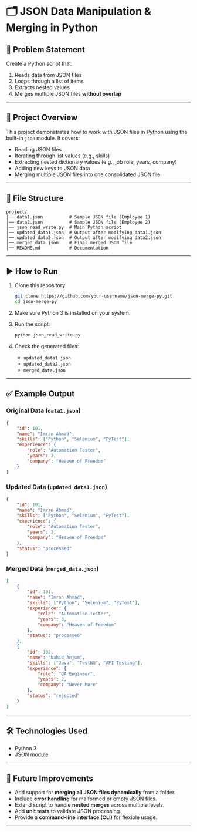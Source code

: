 # 🗂️ JSON Data Manipulation & Merging in Python

## 📌 Problem Statement

Create a Python script that:
1. Reads data from JSON files
2. Loops through a list of items
3. Extracts nested values
4. Merges multiple JSON files **without overlap**

------------------------------------------------------------------------

## 📜 Project Overview

This project demonstrates how to work with JSON files in Python using
the built-in `json` module.
It covers:
- Reading JSON files
- Iterating through list values (e.g., skills)
- Extracting nested dictionary values (e.g., job role, years, company)
- Adding new keys to JSON data
- Merging multiple JSON files into one consolidated JSON file

------------------------------------------------------------------------

## 📂 File Structure

    project/
    │── data1.json          # Sample JSON file (Employee 1)
    │── data2.json          # Sample JSON file (Employee 2)
    │── json_read_write.py  # Main Python script
    │── updated_data1.json  # Output after modifying data1.json
    │── updated_data2.json  # Output after modifying data2.json
    │── merged_data.json    # Final merged JSON file
    │── README.md           # Documentation

------------------------------------------------------------------------

## ▶️ How to Run

1.  Clone this repository

    ``` bash
    git clone https://github.com/your-username/json-merge-py.git
    cd json-merge-py
    ```

2.  Make sure Python 3 is installed on your system.

3.  Run the script:

    ``` bash
    python json_read_write.py
    ```

4.  Check the generated files:

    -   `updated_data1.json`
    -   `updated_data2.json`
    -   `merged_data.json`

------------------------------------------------------------------------

## ✅ Example Output

### Original Data (`data1.json`)

``` json
{
    "id": 101,
    "name": "Imran Ahmad",
    "skills": ["Python", "Selenium", "PyTest"],
    "experience": {
        "role": "Automation Tester",
        "years": 3,
        "company": "Heaven of Freedom"
    }
}
```

### Updated Data (`updated_data1.json`)

``` json
{
    "id": 101,
    "name": "Imran Ahmad",
    "skills": ["Python", "Selenium", "PyTest"],
    "experience": {
        "role": "Automation Tester",
        "years": 3,
        "company": "Heaven of Freedom"
    },
    "status": "processed"
}
```

### Merged Data (`merged_data.json`)

``` json
[
    {
        "id": 101,
        "name": "Imran Ahmad",
        "skills": ["Python", "Selenium", "PyTest"],
        "experience": {
            "role": "Automation Tester",
            "years": 3,
            "company": "Heaven of Freedom"
        },
        "status": "processed"
    },
    {
        "id": 102,
        "name": "Nahid Anjum",
        "skills": ["Java", "TestNG", "API Testing"],
        "experience": {
            "role": "QA Engineer",
            "years": 2,
            "company": "Never More"
        },
        "status": "rejected"
    }
]
```

------------------------------------------------------------------------

## 🛠️ Technologies Used

-   Python 3
-   JSON module

------------------------------------------------------------------------

## 🚀 Future Improvements

-   Add support for **merging all JSON files dynamically** from a
    folder.
-   Include **error handling** for malformed or empty JSON files.
-   Extend script to handle **nested merges** across multiple levels.
-   Add **unit tests** to validate JSON processing.
-   Provide a **command-line interface (CLI)** for flexible usage.

------------------------------------------------------------------------
